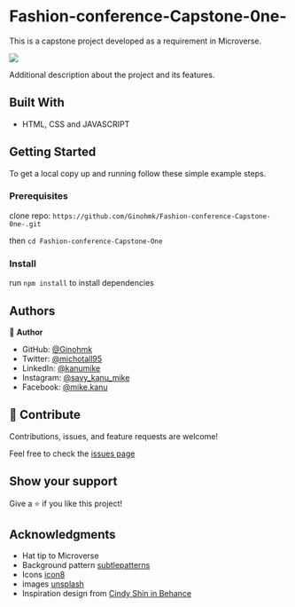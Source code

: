 # Fashion-conference-Capstone-0ne-

This is a capstone project developed as a requirement in Microverse.

![](https://img.shields.io/badge/Microverse-blueviolet)

Additional description about the project and its features.

## Built With

- HTML, CSS and JAVASCRIPT

## Getting Started

To get a local copy up and running follow these simple example steps.

### Prerequisites

clone repo: `https://github.com/Ginohmk/Fashion-conference-Capstone-0ne-.git`

then
`cd Fashion-conference-Capstone-One`

### Install

run `npm install` to install dependencies

## Authors

👤 **Author**

- GitHub: [@Ginohmk](https://github.com/Ginohmk)
- Twitter: [@michotall95](https://www.twitter.com/michotall95)
- LinkedIn: [@kanumike](https://www.linkedin.com/in/kanu-mike-497119211/)
- Instagram: [@savy_kanu_mike](https/instagram.com/savy_kanu_mike)
- Facebook: [@mike.kanu](https://www.facebook.com/mike.kanu)

## 🤝 Contribute

Contributions, issues, and feature requests are welcome!

Feel free to check the [issues page](../../issues/)

## Show your support

Give a ⭐️ if you like this project!

## Acknowledgments

- Hat tip to Microverse
- Background pattern [subtlepatterns](www.subtlepatterns.com)
- Icons [icon8](https://icons8.com/)
- images [unsplash](https://unsplash.com/)
- Inspiration design from [Cindy Shin in Behance](https://www.behance.net/adagio07)
